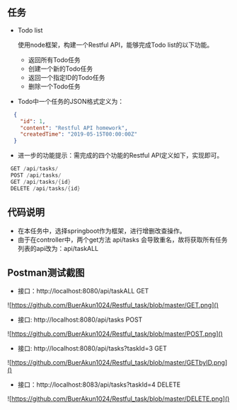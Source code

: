 ## 任务

* Todo list

  使用node框架，构建一个Restful API，能够完成Todo list的以下功能。

  * 返回所有Todo任务
  * 创建一个新的Todo任务
  * 返回一个指定ID的Todo任务
  * 删除一个Todo任务

* Todo中一个任务的JSON格式定义为：

```json
  {
    "id": 1,
    "content": "Restful API homework",
    "createdTime": "2019-05-15T00:00:00Z"
  }
```

* 进一步的功能提示：需完成的四个功能的Restful API定义如下，实现即可。

```java
 GET /api/tasks/
 POST /api/tasks/
 GET /api/tasks/{id}
 DELETE /api/tasks/{id}
```



## 代码说明

* 在本任务中，选择springboot作为框架，进行增删改查操作。
* 由于在controller中，两个get方法 api/tasks 会导致重名，故将获取所有任务列表的api改为：api/taskALL



## Postman测试截图

* 接口：http://localhost:8080/api/taskALL   GET

![https://github.com/BuerAkun1024/Restful_task/blob/master/GET.png]()

* 接口:  http://localhost:8080/api/tasks       POST

![https://github.com/BuerAkun1024/Restful_task/blob/master/POST.png]()

* 接口:  http://localhost:8080/api/tasks?taskId=3     GET

![https://github.com/BuerAkun1024/Restful_task/blob/master/GETbyID.png]()

* 接口：http://localhost:8083/api/tasks?taskId=4     DELETE

![https://github.com/BuerAkun1024/Restful_task/blob/master/DELETE.png]()

